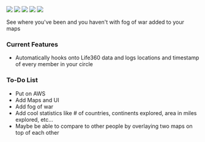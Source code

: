 ![](https://img.shields.io/github/stars/ColinLi33/fogOfWar) ![](https://img.shields.io/github/forks/ColinLi33/fogOfWar) ![](https://img.shields.io/github/tag/ColinLi33/fogOfWar) ![](https://img.shields.io/github/release/ColinLi33/fogOfWar) ![](https://img.shields.io/github/issues/ColinLi33/fogOfWar)

See where you've been and you haven't with fog of war added to your maps

### Current Features
- Automatically hooks onto Life360 data and logs locations and timestamp of every member in your circle

### To-Do List
- Put on AWS 
- Add Maps and UI
- Add fog of war
- Add cool statistics like # of countries, continents explored, area in miles explored, etc...
- Maybe be able to compare to other people by overlaying two maps on top of each other



